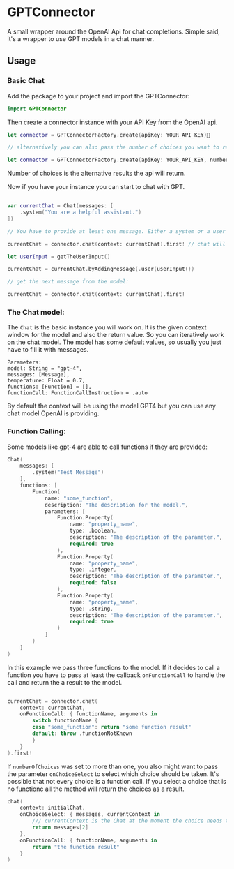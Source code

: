 # GPTConnector

A small wrapper around the OpenAI Api for chat completions. Simple said, it's a wrapper to use GPT models in a chat manner.

## Usage

### Basic Chat
Add the package to your project and import the GPTConnector:

```swift
import GPTConnector
```

Then create a connector instance with your API Key from the OpenAI api.

```swift
let connector = GPTConnectorFactory.create(apiKey: YOUR_API_KEY)

// alternatively you can also pass the number of choices you want to receive, default is 1.

let connector = GPTConnectorFactory.create(apiKey: YOUR_API_KEY, numberOfChoices: 5)
```

Number of choices is the alternative results the api will return.

Now if you have your instance you can start to chat with GPT.

```swift

var currentChat = Chat(messages: [
    .system("You are a helpful assistant.")
])

// You have to provide at least one message. Either a system or a user message. You can also prefill the chat if you want to give context.

currentChat = connector.chat(context: currentChat).first! // chat will return an array of possible chat outcomes that will fit `numberOfChoices` which is by default 1.

let userInput = getTheUserInput()

currentChat = currentChat.byAddingMessage(.user(userInput())

// get the next message from the model:

currentChat = connector.chat(context: currentChat).first!

```

### The Chat model:

The `Chat` is the basic instance you will work on. It is the given context window for the model and also the return value. So you can iteratively work on the chat model.
The model has some default values, so usually you just have to fill it with messages.

```
Parameters:
model: String = "gpt-4",
messages: [Message],
temperature: Float = 0.7,
functions: [Function] = [],
functionCall: FunctionCallInstruction = .auto
```

By default the context will be using the model GPT4 but you can use any chat model OpenAI is providing.

### Function Calling:

Some models like gpt-4 are able to call functions if they are provided:

```swift
Chat(
    messages: [
        .system("Test Message")
    ],
    functions: [
        Function(
            name: "some_function",
            description: "The description for the model.",
            parameters: [
                Function.Property(
                    name: "property_name",
                    type: .boolean,
                    description: "The description of the parameter.",
                    required: true
                ),
                Function.Property(
                    name: "property_name",
                    type: .integer,
                    description: "The description of the parameter.",
                    required: false
                ),
                Function.Property(
                    name: "property_name",
                    type: .string,
                    description: "The description of the parameter.",
                    required: true
                )
            ]
        )
    ]
)
```

In this example we pass three functions to the model. If it decides to call a function you have to pass at least the callback `onFunctionCall` to handle the call and return the a result to the model.

```swift

currentChat = connector.chat(
    context: currentChat,
    onFunctionCall: { functionName, arguments in
        switch functionName {
        case "some_function": return "some function result"
        default: throw .functionNotKnown
        }
    }
).first!

```

If `numberOfChoices` was set to more than one, you also might want to pass the parameter `onChoiceSelect` to select which choice should be taken. It's possible that not every choice is a function call. If you select a choice that is no functionc all the method will return the choices as a result.

```swift
chat(
    context: initialChat,
    onChoiceSelect: { messages, currentContext in
        /// currentContext is the Chat at the moment the choice needs to be done.
        return messages[2]
    },
    onFunctionCall: { functionName, arguments in
        return "the function result"
    }
)
```
